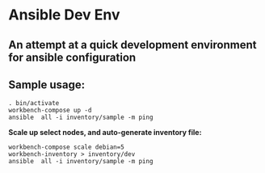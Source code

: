 # Ansible Dev Env
## An attempt at a quick development environment for ansible configuration

## Sample usage:

```
. bin/activate
workbench-compose up -d
ansible  all -i inventory/sample -m ping
```

**Scale up select nodes, and auto-generate inventory file:**
```
workbench-compose scale debian=5
workbench-inventory > inventory/dev
ansible  all -i inventory/sample -m ping
```

